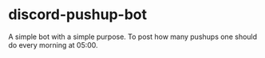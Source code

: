 # discord-pushup-bot
A simple bot with a simple purpose. To post how many pushups one should do every morning at 05:00. 
